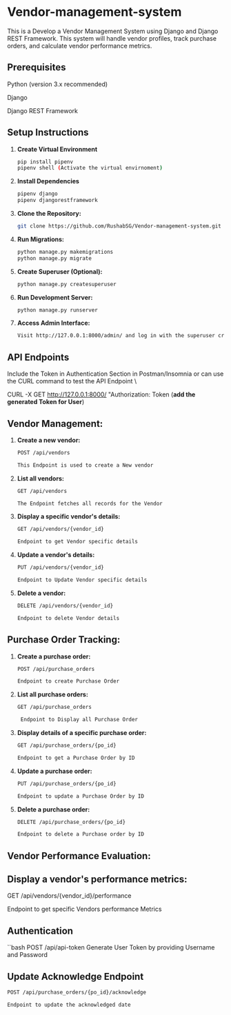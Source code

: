 # Vendor-management-system

This is a Develop a Vendor Management System using Django and Django REST Framework. This system will handle vendor profiles, track purchase orders, and calculate vendor performance metrics.

## Prerequisites
   Python (version 3.x recommended)
   
   Django
   
   Django REST Framework

## Setup Instructions

1) **Create Virtual Environment**
   ```bash
   pip install pipenv
   pipenv shell (Activate the virtual envirnoment)

2) **Install Dependencies**
   ```bash
   pipenv django
   pipenv djangorestframework

3) **Clone the Repository:**
   ```bash
   git clone https://github.com/RushabSG/Vendor-management-system.git

4) **Run Migrations:**
   ```bash
   python manage.py makemigrations
   python manage.py migrate

5) **Create Superuser (Optional):**
   ```bash
   python manage.py createsuperuser

6) **Run Development Server:**
   ```bash
   python manage.py runserver

7) **Access Admin Interface:**
   ```bash
   Visit http://127.0.0.1:8000/admin/ and log in with the superuser credentials.

## API Endpoints
   Include the Token in Authentication Section in Postman/Insomnia or can use the CURL command to test the API Endpoint \
   
   CURL -X GET http://127.0.0.1:8000/ "Authorization: Token (__add the generated Token for User__)

## Vendor Management:

1) **Create a new vendor:**
   ```bash
   POST /api/vendors

   This Endpoint is used to create a New vendor

2) **List all vendors:**
   ```bash
   GET /api/vendors

   The Endpoint fetches all records for the Vendor

3) **Display a specific vendor's details:**
   ```bash
   GET /api/vendors/{vendor_id}

   Endpoint to get Vendor specific details

4) **Update a vendor's details:**
   ```bash
   PUT /api/vendors/{vendor_id}
   
   Endpoint to Update Vendor specific details

5) **Delete a vendor:**
   ```bash
   DELETE /api/vendors/{vendor_id}

   Endpoint to delete Vendor details

## Purchase Order Tracking:

1) **Create a purchase order:**
   ```bash
   POST /api/purchase_orders

   Endpoint to create Purchase Order

2) **List all purchase orders:**
   ```bash
   GET /api/purchase_orders

    Endpoint to Display all Purchase Order

3) **Display details of a specific purchase order:**
   ```bash
   GET /api/purchase_orders/{po_id}

   Endpoint to get a Purchase Order by ID

4) **Update a purchase order:**
   ```bash
   PUT /api/purchase_orders/{po_id}

   Endpoint to update a Purchase Order by ID

5) **Delete a purchase order:**
   ```bash
   DELETE /api/purchase_orders/{po_id}

   Endpoint to delete a Purchase order by ID

## Vendor Performance Evaluation:

## Display a vendor's performance metrics:
   GET /api/vendors/{vendor_id}/performance

   Endpoint to get specific Vendors performance Metrics

## Authentication
   ``bash
   POST /api/api-token
   Generate User Token by providing Username and Password

## Update Acknowledge Endpoint
   ```bash
   POST /api/purchase_orders/{po_id}/acknowledge

   Endpoint to update the acknowledged date
